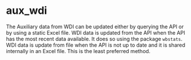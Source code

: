 # aux_wdi

The Auxiliary data from WDI can be updated either by querying the API or by using a static Excel file. WDI data is updated from the API when the API has the most recent data available. It does so using the package `wbstats`. WDI data is update from file when the API is not up to date and it is shared internally in an Excel file. This is the least preferred method.
